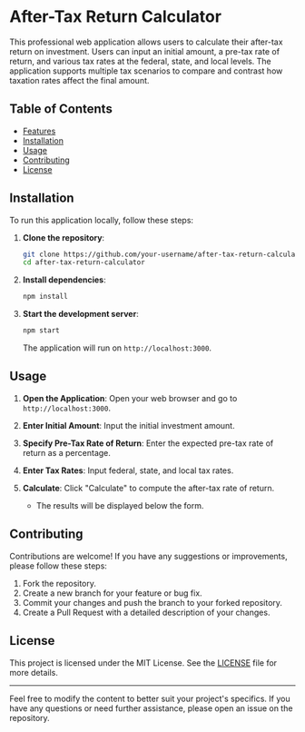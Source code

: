 # After-Tax Return Calculator

This professional web application allows users to calculate their after-tax return on investment. Users can input an initial amount, a pre-tax rate of return, and various tax rates at the federal, state, and local levels. The application supports multiple tax scenarios to compare and contrast how taxation rates affect the final amount.

## Table of Contents

- [Features](#features)
- [Installation](#installation)
- [Usage](#usage)
- [Contributing](#contributing)
- [License](#license)

## Installation

To run this application locally, follow these steps:

1. **Clone the repository**:

    ```bash
    git clone https://github.com/your-username/after-tax-return-calculator.git
    cd after-tax-return-calculator
    ```

2. **Install dependencies**:

    ```bash
    npm install
    ```

3. **Start the development server**:

    ```bash
    npm start
    ```

    The application will run on `http://localhost:3000`.

## Usage

1. **Open the Application**: Open your web browser and go to `http://localhost:3000`.

2. **Enter Initial Amount**: Input the initial investment amount.

3. **Specify Pre-Tax Rate of Return**: Enter the expected pre-tax rate of return as a percentage.

4. **Enter Tax Rates**: Input federal, state, and local tax rates.

5. **Calculate**: Click "Calculate" to compute the after-tax rate of return.
    - The results will be displayed below the form.

## Contributing

Contributions are welcome! If you have any suggestions or improvements, please follow these steps:

1. Fork the repository.
2. Create a new branch for your feature or bug fix.
3. Commit your changes and push the branch to your forked repository.
4. Create a Pull Request with a detailed description of your changes.

## License

This project is licensed under the MIT License. See the [LICENSE](LICENSE) file for more details.

---

Feel free to modify the content to better suit your project's specifics. If you have any questions or need further assistance, please open an issue on the repository.

